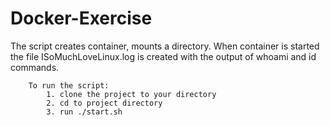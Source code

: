 # Docker-Exercise

The script creates container, mounts a directory. When container is started the file ISoMuchLoveLinux.log is created with the output of whoami and id commands.

        To run the script:
            1. clone the project to your directory
            2. cd to project directory
            3. run ./start.sh
